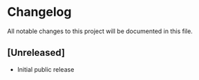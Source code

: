 # Changelog

All notable changes to this project will be documented in this file.

## [Unreleased]

- Initial public release
